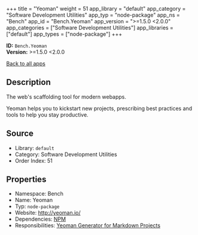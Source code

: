 ﻿+++
title = "Yeoman"
weight = 51
app_library = "default"
app_category = "Software Development Utilities"
app_typ = "node-package"
app_ns = "Bench"
app_id = "Bench.Yeoman"
app_version = ">=1.5.0 <2.0.0"
app_categories = ["Software Development Utilities"]
app_libraries = ["default"]
app_types = ["node-package"]
+++

**ID:** `Bench.Yeoman`  
**Version:** >=1.5.0 <2.0.0  
<!--more-->

[Back to all apps](/apps/)

## Description
The web's scaffolding tool for modern webapps.

Yeoman helps you to kickstart new projects, prescribing best practices and tools
to help you stay productive.

## Source

* Library: `default`
* Category: Software Development Utilities
* Order Index: 51

## Properties

* Namespace: Bench
* Name: Yeoman
* Typ: `node-package`
* Website: <http://yeoman.io/>
* Dependencies: [NPM](/app/Bench.Npm)
* Responsibilities: [Yeoman Generator for Markdown Projects](/app/User.MdProc)

